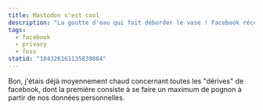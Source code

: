 ```yaml
---
title: Mastodon c'est cool
description: "La goutte d'eau qui fait déborder le vase ! Facebook récolte les données issues de notre navigation en-dehors de la plateforme, mais également de notre utilisation d'applications et de jeux divers. Non merci ! J'en profite pour évoquer quelques alternatives libres, open-sources et décentralisées."
tags:
  - facebook
  - privacy
  - foss
statid: "104326161135839864"
---
```


Bon, j'étais déjà moyennement chaud concernant toutes les "dérives" de facebook, dont la première consiste à se faire un maximum de pognon à partir de nos données personnelles.
